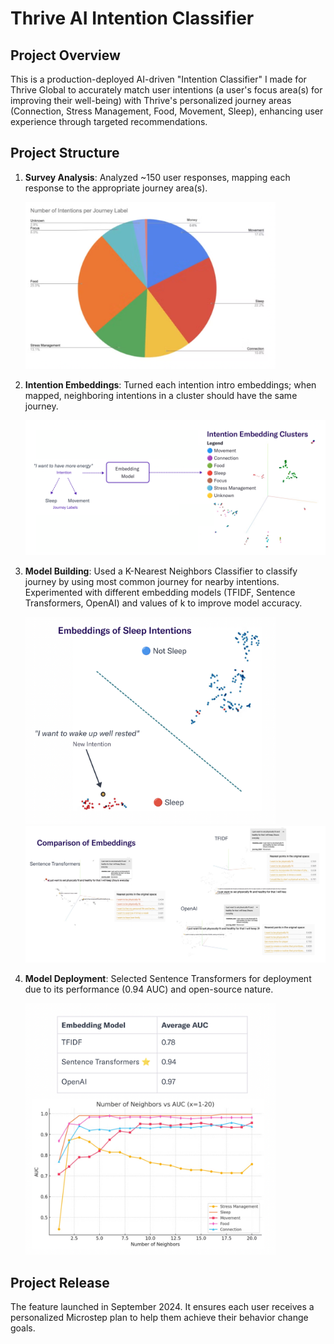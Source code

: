 # Thrive AI Intention Classifier

## Project Overview

This is a production-deployed AI-driven "Intention Classifier" I made for Thrive Global to accurately match user intentions (a user's focus area(s) for improving their well-being) with Thrive's personalized journey areas (Connection, Stress Management, Food, Movement, Sleep), enhancing user experience through targeted recommendations.

## Project Structure

1. **Survey Analysis**: Analyzed ~150 user responses, mapping each response to the appropriate journey area(s).
   
   <img src="img/pie_chart.png" alt="Survey responses by journey" width="400">
3. **Intention Embeddings**: Turned each intention intro embeddings; when mapped, neighboring intentions in a cluster should have the same journey.
   
   <img src="img/map_intentions.png" alt="Mapping intentions to embeddings" width="600">
5. **Model Building**: Used a K-Nearest Neighbors Classifier to classify journey by using most common journey for nearby intentions. Experimented with different embedding models (TFIDF, Sentence Transformers, OpenAI) and values of k to improve model accuracy.
   
   <img src="img/knn_sleep.png" alt="Adding new example intention" width="400">
   <img src="img/compare_embeddings.png" alt="Graphical comparison of each embedding model" width="700">
7. **Model Deployment**: Selected Sentence Transformers for deployment due to its performance (0.94 AUC) and open-source nature.

   <img src="img/auc_graph.png" alt="# Neighbors vs. AUC graph" width="400">

## Project Release

The feature launched in September 2024. It ensures each user receives a personalized Microstep plan to help them achieve their behavior change goals.
